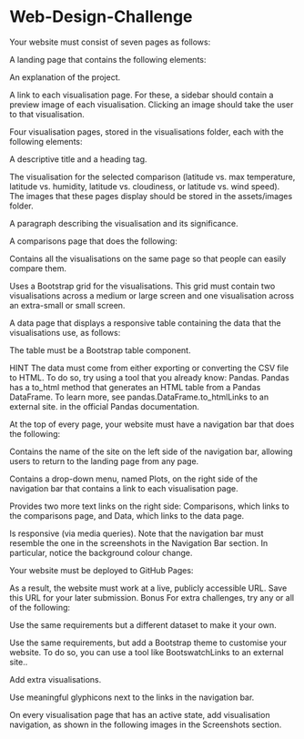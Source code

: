# Web-Design-Challenge
Your website must consist of seven pages as follows:

A landing page that contains the following elements:

An explanation of the project.

A link to each visualisation page. For these, a sidebar should contain a preview image of each visualisation. Clicking an image should take the user to that visualisation.

Four visualisation pages, stored in the visualisations folder, each with the following elements:

A descriptive title and a heading tag.

The visualisation for the selected comparison (latitude vs. max temperature, latitude vs. humidity, latitude vs. cloudiness, or latitude vs. wind speed). The images that these pages display should be stored in the assets/images folder.

A paragraph describing the visualisation and its significance.

A comparisons page that does the following:

Contains all the visualisations on the same page so that people can easily compare them.

Uses a Bootstrap grid for the visualisations. This grid must contain two visualisations across a medium or large screen and one visualisation across an extra-small or small screen.

A data page that displays a responsive table containing the data that the visualisations use, as follows:

The table must be a Bootstrap table component.

HINT
The data must come from either exporting or converting the CSV file to HTML. To do so, try using a tool that you already know: Pandas. Pandas has a to_html method that generates an HTML table from a Pandas DataFrame. To learn more, see pandas.DataFrame.to_htmlLinks to an external site. in the official Pandas documentation.

At the top of every page, your website must have a navigation bar that does the following:

Contains the name of the site on the left side of the navigation bar, allowing users to return to the landing page from any page.

Contains a drop-down menu, named Plots, on the right side of the navigation bar that contains a link to each visualisation page.

Provides two more text links on the right side: Comparisons, which links to the comparisons page, and Data, which links to the data page.

Is responsive (via media queries). Note that the navigation bar must resemble the one in the screenshots in the Navigation Bar section. In particular, notice the background colour change.

Your website must be deployed to GitHub Pages:

As a result, the website must work at a live, publicly accessible URL. Save this URL for your later submission.
Bonus
For extra challenges, try any or all of the following:

Use the same requirements but a different dataset to make it your own.

Use the same requirements, but add a Bootstrap theme to customise your website. To do so, you can use a tool like BootswatchLinks to an external site..

Add extra visualisations.

Use meaningful glyphicons next to the links in the navigation bar.

On every visualisation page that has an active state, add visualisation navigation, as shown in the following images in the Screenshots section.